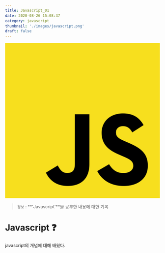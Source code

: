 ```yaml
---
title: Javascript_01
date: 2020-08-26 15:08:37
category: javascript
thumbnail: './images/javascript.png'
draft: false
---
```


![](./images/javascript.png)

> `정보` : **'Javascript'**을 공부한 내용에 대한 기록

# Javascript ❓

javascript의 개념에 대해 배웠다.
